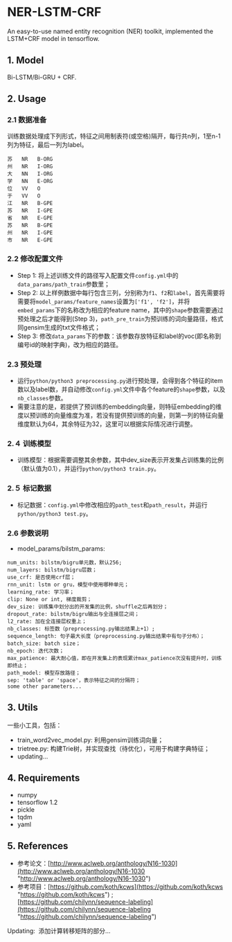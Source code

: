 # NER-LSTM-CRF
An easy-to-use named entity recognition (NER) toolkit, implemented the LSTM+CRF model in tensorflow.

## 1. Model
Bi-LSTM/Bi-GRU + CRF.

## 2. Usage
### 2.1 数据准备
训练数据处理成下列形式，特征之间用制表符(或空格)隔开，每行共n列，1至n-1列为特征，最后一列为label。

    苏   NR   B-ORG
    州   NR   I-ORG
    大   NN   I-ORG
    学   NN   E-ORG
    位   VV   O
    于   VV   O
    江   NR   B-GPE
    苏   NR   I-GPE
    省   NR   E-GPE
    苏   NR   B-GPE
    州   NR   I-GPE
    市   NR   E-GPE
### 2.2 修改配置文件
- Step 1: 将上述训练文件的路径写入配置文件`config.yml`中的`data_params/path_train`参数里；
- Step 2: 以上样例数据中每行包含三列，分别称为`f1`、`f2`和`label`，首先需要将需要将`model_params/feature_names`设置为`['f1', 'f2']`，并将`embed_params`下的名称改为相应的feature name，其中的`shape`参数需要通过预处理之后才能得到(Step 3)，`path_pre_train`为预训练的词向量路径，格式同gensim生成的txt文件格式；
- Step 3: 修改`data_params`下的参数：该参数存放特征和label的voc(即名称到编号id的映射字典)，改为相应的路径。

### 2.3 预处理
- 运行`python/python3 preprocessing.py`进行预处理，会得到各个特征的item数以及label数，并自动修改`config.yml`文件中各个feature的`shape`参数，以及`nb_classes`参数。
- 需要注意的是，若提供了预训练的embedding向量，则特征embedding的维度以预训练的向量维度为准，若没有提供预训练的向量，则第一列的特征向量维度默认为64，其余特征为32，这里可以根据实际情况进行调整。

### 2.４ 训练模型
- 训练模型：根据需要调整其余参数，其中dev_size表示开发集占训练集的比例（默认值为0.1），并运行`python/python3 train.py`。

### 2.５ 标记数据
- 标记数据：`config.yml`中修改相应的`path_test`和`path_result`，并运行`python/python3 test.py`。

### 2.6 参数说明
- model_params/bilstm_params:


```
num_units: bilstm/bigru单元数，默认256;
num_layers: bilstm/bigru层数；
use_crf: 是否使用crf层；
rnn_unit: lstm or gru，模型中使用哪种单元；
learning_rate: 学习率；
clip: None or int, 梯度裁剪；
dev_size: 训练集中划分出的开发集的比例，shuffle之后再划分；
dropout_rate: bilstm/bigru输出与全连接层之间；
l2_rate: 加在全连接层权重上；
nb_classes: 标签数（preprocessing.py输出结果上+1）;
sequence_length: 句子最大长度（preprocessing.py输出结果中有句子分布）；
batch_size: batch size；
nb_epoch: 迭代次数；
max_patience: 最大耐心值，即在开发集上的表现累计max_patience次没有提升时，训练即终止；
path_model: 模型存放路径；
sep: 'table' or 'space'，表示特征之间的分隔符；
some other parameters...
```

## 3. Utils
一些小工具，包括：
- train_word2vec_model.py: 利用gensim训练词向量；
- trietree.py: 构建Trie树，并实现查找（待优化），可用于构建字典特征；
- updating...

## 4. Requirements
- numpy
- tensorflow 1.2
- pickle
- tqdm
- yaml

## 5. References
- 参考论文：[http://www.aclweb.org/anthology/N16-1030](http://www.aclweb.org/anthology/N16-1030 "http://www.aclweb.org/anthology/N16-1030")
- 参考项目：[https://github.com/koth/kcws](https://github.com/koth/kcws "https://github.com/koth/kcws") ; [https://github.com/chilynn/sequence-labeling](https://github.com/chilynn/sequence-labeling "https://github.com/chilynn/sequence-labeling")

Updating:
  添加计算转移矩阵的部分...
